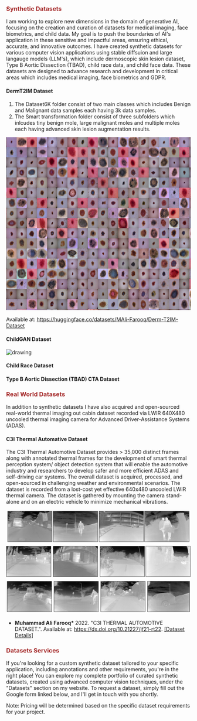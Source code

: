 <h3 style="color:brown;">Synthetic Datasets</h3>
I am working to explore new dimensions in the domain of generative AI, focusing on the creation and curation of datasets for medical imaging, face biometrics, and child data. My goal is to push the boundaries of AI's application in these sensitive and impactful areas, ensuring ethical, accurate, and innovative outcomes. I have created synthetic datasets for various computer vision applications using stable diffsuion and large langauge models (LLM's),  which include dermoscopic skin lesion dataset, Type B Aortic Dissection (TBAD), child race data, and child face data. These datasets are designed to advance research and development in critical areas which includes medical imaging, face biometrics and GDPR.

#### DermT2IM Dataset
1. The Dataset6K folder consist of two main classes which includes Benign and Malignant data samples each having 3k data samples.
2. The Smart transformation folder consist of three subfolders which inlcudes tiny benign mole, large malignant moles and multiple moles each having advanced skin lesion augmentation results.

<img src="/static/assets/img/Cancer.png" alt="drawing" width="600"/>

Available at: https://huggingface.co/datasets/MAli-Farooq/Derm-T2IM-Dataset 


#### ChildGAN Dataset

<img src="/static/assets/img/3.png" alt="drawing" width="600"/>


#### Child Race Dataset


#### Type B Aortic Dissection (TBAD) CTA Dataset

<h3 style="color:brown;">Real World Datasets</h3>

In addition to synthetic datasets I have also acquired and open-sourced real-world thermal imaging out cabin dataset recorded via LWIR 640X480 uncooled thermal imaging camera for Advanced Driver-Assistance Systems (ADAS). 

#### C3I Thermal Automative Dataset
The C3I Thermal Automotive Dataset provides > 35,000 distinct frames along with annotated thermal frames for the development of smart thermal perception system/ object detection system that will enable the automotive industry and researchers to develop safer and more efficient ADAS and self-driving car systems. The overall dataset is acquired, processed, and open-sourced in challenging weather and environmental scenarios. The dataset is recorded from a lost-cost yet effective 640x480 uncooled LWIR thermal camera. The dataset is gathered by mounting the camera stand-alone and on an electric vehicle to minimize mechanical vibrations.

<img src="/static/assets/img/thermalobject.PNG" alt="drawing" width="600"/>

- <strong>Muhammad Ali Farooq* </strong> 2022. "C3I THERMAL AUTOMOTIVE DATASET.". Available at: https://dx.doi.org/10.21227/jf21-rt22. </strong> [[Dataset Details]](https://ieee-dataport.s3.amazonaws.com/docs/111517/Complete%20Dataset%20Details%20-%20NUIG%20-2022.pdf?X-Amz-Algorithm=AWS4-HMAC-SHA256&X-Amz-Credential=AKIAJOHYI4KJCE6Q7MIQ%2F20240704%2Fus-east-1%2Fs3%2Faws4_request&X-Amz-Date=20240704T224013Z&X-Amz-SignedHeaders=Host&X-Amz-Expires=86400&X-Amz-Signature=da2797378c3c1868b5abfbe500e90bfcf038588be7406fc30a1ada078bef13bf)


<h3 style="color:brown;">Datasets Services</h3>
  If you're looking for a custom synthetic dataset tailored to your specific application, including annotations and other requirements, you're in the right place! You can explore my complete portfolio of curated synthetic datasets, created using advanced computer vision techniques, under the "Datasets" section on my website. To request a dataset, simply fill out the Google form linked below, and I'll get in touch with you shortly.

Note: Pricing will be determined based on the specific dataset requirements for your project.
  



